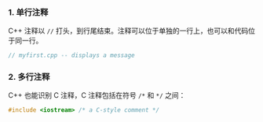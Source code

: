 ### 1. 单行注释

C++ 注释以 `//` 打头，到行尾结束。注释可以位于单独的一行上，也可以和代码位于同一行。

```cpp
// myfirst.cpp -- displays a message
```

### 2. 多行注释

C++ 也能识别 C 注释，C 注释包括在符号 `/*` 和 `*/` 之间：

```cpp
#include <iostream> /* a C-style comment */
```

